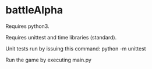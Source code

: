 # battleAlpha

Requires python3.

Requires unittest and time libraries (standard).

Unit tests run by issuing this command: python -m unittest

Run the game by executing main.py
